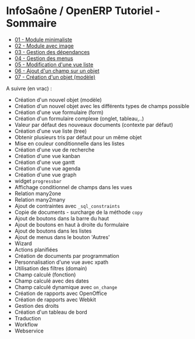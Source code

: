 InfoSaône / OpenERP Tutoriel - Sommaire
===================

* [01 - Module minimaliste            ](https://github.com/tonygalmiche/openerp_tutoriel_01)
* [02 - Module avec image             ](https://github.com/tonygalmiche/openerp_tutoriel_02)
* [03 - Gestion des dépendances       ](https://github.com/tonygalmiche/openerp_tutoriel_03)
* [04 - Gestion des menus             ](https://github.com/tonygalmiche/openerp_tutoriel_04)
* [05 - Modification d'une vue liste  ](https://github.com/tonygalmiche/openerp_tutoriel_05)
* [06 - Ajout d'un champ sur un objet ](https://github.com/tonygalmiche/openerp_tutoriel_06)
* [07 - Création d'un objet (modèle)  ](https://github.com/tonygalmiche/openerp_tutoriel_07)




A suivre (en vrac) : 
* Création d'un nouvel objet (modèle)
* Création d'un nouvel objet avec les différents types de champs possible
* Création d'une vue formulaire (form)
* Création d'un formulaire complexe (onglet, tableau,..)
* Valeur par défaut des nouveaux documents (contexte par défaut)
* Création d'une vue liste (tree)
* Obtenir plusieurs tris par défaut pour un même objet
* Mise en couleur conditionnelle dans les listes
* Création d'une vue de recherche
* Création d'une vue kanban
* Création d'une vue gantt
* Création d'une vue agenda
* Création d'une vue graph
* widget `progressbar`
* Affichage conditionnel de champs dans les vues
* Relation many2one
* Relation many2many
* Ajout de contraintes avec `_sql_constraints`
* Copie de documents - surcharge de la méthode `copy`
* Ajout de boutons dans la barre du haut
* Ajout de boutons en haut à droite du formulaire
* Ajout de boutons dans les listes
* Ajout de menus dans le bouton 'Autres'
* Wizard
* Actions planifiées
* Création de documents par programmation
* Personnalisation d'une vue avec xpath
* Utilisation des filtres (domain)
* Champ calculé (fonction)
* Champ calculé avec des dates
* Champ calculé dynamique avec `on_change`
* Création de rapports avec OpenOffice
* Création de rapports avec Webkit
* Gestion des droits
* Création d'un tableau de bord
* Traduction
* Workflow
* Webservice
